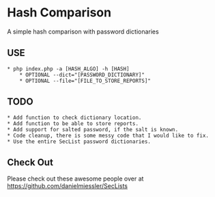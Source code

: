 # Hash Comparison

A simple hash comparison with password dictionaries

USE
--
	* php index.php -a [HASH_ALGO] -h [HASH] 
		* OPTIONAL --dict="[PASSWORD_DICTIONARY]"
		* OPTIONAL --file="[FILE_TO_STORE_REPORTS]"
		
TODO
--
	* Add function to check dictionary location.
	* Add function to be able to store reports.
	* Add support for salted password, if the salt is known.
	* Code cleanup, there is some messy code that I would like to fix.
	* Use the entire SecList password dictionaries.
	

Check Out
--
Please check out these awesome people over at https://github.com/danielmiessler/SecLists